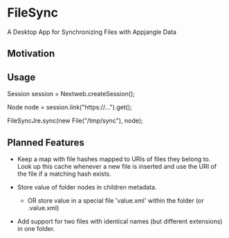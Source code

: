 FileSync
========

A Desktop App for Synchronizing Files with Appjangle Data

## Motivation



## Usage

   Session session = Nextweb.createSession();
   
   Node node = session.link("https://...").get();
   
   FileSyncJre.sync(new File("/tmp/sync"), node);

## Planned Features

- Keep a map with file hashes mapped to URIs of files they belong to. Look up this cache whenever 
a new file is inserted and use the URI of the file if a matching hash exists.

- Store value of folder nodes in children metadata.
 
  - OR store value in a special file 'value.xml' within the folder (or .value.xml)

- Add support for two files with identical names (but different extensions) in one folder.

